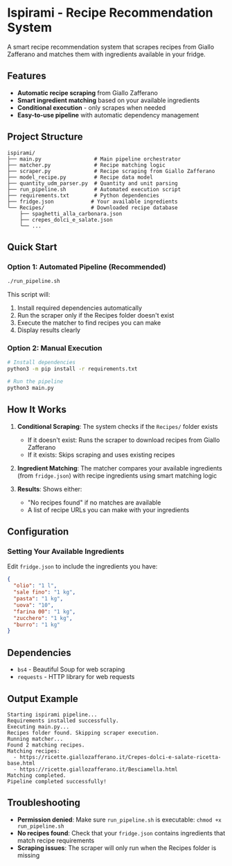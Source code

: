 # Ispirami - Recipe Recommendation System

A smart recipe recommendation system that scrapes recipes from Giallo Zafferano and matches them with ingredients available in your fridge.

## Features

- **Automatic recipe scraping** from Giallo Zafferano
- **Smart ingredient matching** based on your available ingredients
- **Conditional execution** - only scrapes when needed
- **Easy-to-use pipeline** with automatic dependency management

## Project Structure

```
ispirami/
├── main.py                 # Main pipeline orchestrator
├── matcher.py              # Recipe matching logic
├── scraper.py              # Recipe scraping from Giallo Zafferano
├── model_recipe.py         # Recipe data model
├── quantity_udm_parser.py  # Quantity and unit parsing
├── run_pipeline.sh         # Automated execution script
├── requirements.txt        # Python dependencies
├── fridge.json            # Your available ingredients
└── Recipes/               # Downloaded recipe database
    ├── spaghetti_alla_carbonara.json
    ├── crepes_dolci_e_salate.json
    └── ...
```

## Quick Start

### Option 1: Automated Pipeline (Recommended)
```bash
./run_pipeline.sh
```

This script will:
1. Install required dependencies automatically
2. Run the scraper only if the Recipes folder doesn't exist
3. Execute the matcher to find recipes you can make
4. Display results clearly

### Option 2: Manual Execution
```bash
# Install dependencies
python3 -m pip install -r requirements.txt

# Run the pipeline
python3 main.py
```

## How It Works

1. **Conditional Scraping**: The system checks if the `Recipes/` folder exists
   - If it doesn't exist: Runs the scraper to download recipes from Giallo Zafferano
   - If it exists: Skips scraping and uses existing recipes

2. **Ingredient Matching**: The matcher compares your available ingredients (from `fridge.json`) with recipe ingredients using smart matching logic

3. **Results**: Shows either:
   - "No recipes found" if no matches are available
   - A list of recipe URLs you can make with your ingredients

## Configuration

### Setting Your Available Ingredients

Edit `fridge.json` to include the ingredients you have:

```json
{
  "olio": "1 l",
  "sale fino": "1 kg", 
  "pasta": "1 kg",
  "uova": "10",
  "farina 00": "1 kg",
  "zucchero": "1 kg",
  "burro": "1 kg"
}
```

## Dependencies

- `bs4` - Beautiful Soup for web scraping
- `requests` - HTTP library for web requests

## Output Example

```
Starting ispirami pipeline...
Requirements installed successfully.
Executing main.py...
Recipes folder found. Skipping scraper execution.
Running matcher...
Found 2 matching recipes.
Matching recipes:
  - https://ricette.giallozafferano.it/Crepes-dolci-e-salate-ricetta-base.html
  - https://ricette.giallozafferano.it/Besciamella.html
Matching completed.
Pipeline completed successfully!
```

## Troubleshooting

- **Permission denied**: Make sure `run_pipeline.sh` is executable: `chmod +x run_pipeline.sh`
- **No recipes found**: Check that your `fridge.json` contains ingredients that match recipe requirements
- **Scraping issues**: The scraper will only run when the Recipes folder is missing



